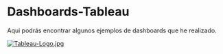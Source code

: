# Dashboards-Tableau

Aqui podrás encontrar algunos ejemplos de dashboards que he realizado.

[![Tableau-Logo.jpg](https://i.postimg.cc/L57sFd9q/Tableau-Logo.jpg)](https://postimg.cc/sGYz5NZy)
